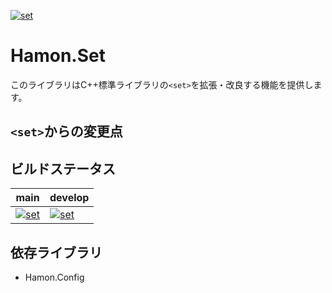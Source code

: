 ﻿[![set](https://github.com/shibainuudon/HamonCore/actions/workflows/set.yml/badge.svg)](https://github.com/shibainuudon/HamonCore/actions/workflows/set.yml)

# Hamon.Set

このライブラリはC++標準ライブラリの`<set>`を拡張・改良する機能を提供します。

## `<set>`からの変更点

## ビルドステータス

| main | develop |
| ---- | ------- |
|[![set](https://github.com/shibainuudon/HamonCore/actions/workflows/set.yml/badge.svg?branch=main)](https://github.com/shibainuudon/HamonCore/actions/workflows/set.yml)|[![set](https://github.com/shibainuudon/HamonCore/actions/workflows/set.yml/badge.svg?branch=develop)](https://github.com/shibainuudon/HamonCore/actions/workflows/set.yml)|

## 依存ライブラリ

* Hamon.Config
